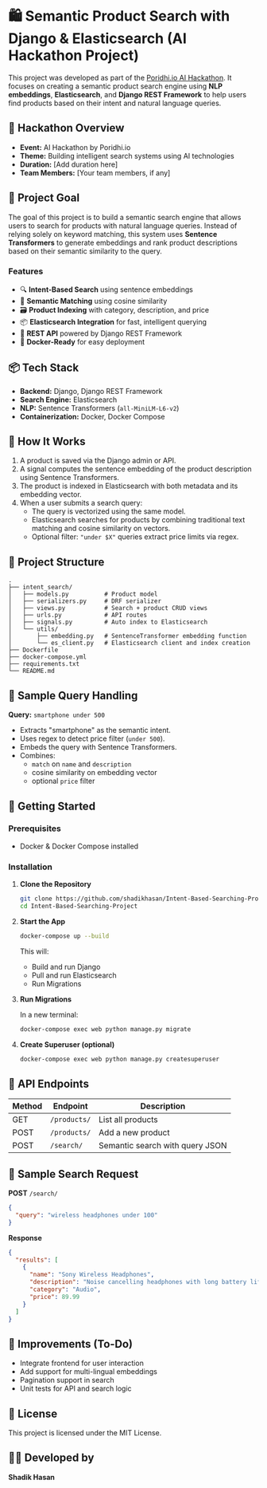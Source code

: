 # 🛍️ Semantic Product Search with Django & Elasticsearch (AI Hackathon Project)

This project was developed as part of the [Poridhi.io AI Hackathon](https://poridhi.io/hackathon). It focuses on creating a semantic product search engine using **NLP embeddings**, **Elasticsearch**, and **Django REST Framework** to help users find products based on their intent and natural language queries.

## 🚀 Hackathon Overview

- **Event:** AI Hackathon by Poridhi.io
- **Theme:** Building intelligent search systems using AI technologies
- **Duration:** [Add duration here]
- **Team Members:** [Your team members, if any]

## 🎯 Project Goal

The goal of this project is to build a semantic search engine that allows users to search for products with natural language queries. Instead of relying solely on keyword matching, this system uses **Sentence Transformers** to generate embeddings and rank product descriptions based on their semantic similarity to the query.

### Features

- 🔍 **Intent-Based Search** using sentence embeddings
- 🧠 **Semantic Matching** using cosine similarity
- 🗃️ **Product Indexing** with category, description, and price
- 📦 **Elasticsearch Integration** for fast, intelligent querying
- 🧰 **REST API** powered by Django REST Framework
- 🐳 **Docker-Ready** for easy deployment

## 📦 Tech Stack

- **Backend:** Django, Django REST Framework
- **Search Engine:** Elasticsearch
- **NLP:** Sentence Transformers (`all-MiniLM-L6-v2`)
- **Containerization:** Docker, Docker Compose

## 🧠 How It Works

1. A product is saved via the Django admin or API.
2. A signal computes the sentence embedding of the product description using Sentence Transformers.
3. The product is indexed in Elasticsearch with both metadata and its embedding vector.
4. When a user submits a search query:
   - The query is vectorized using the same model.
   - Elasticsearch searches for products by combining traditional text matching and cosine similarity on vectors.
   - Optional filter: `"under $X"` queries extract price limits via regex.

## 🔧 Project Structure

```
.
├── intent_search/
│   ├── models.py          # Product model
│   ├── serializers.py     # DRF serializer
│   ├── views.py           # Search + product CRUD views
│   ├── urls.py            # API routes
│   ├── signals.py         # Auto index to Elasticsearch
│   └── utils/
│       ├── embedding.py   # SentenceTransformer embedding function
│       └── es_client.py   # Elasticsearch client and index creation
├── Dockerfile
├── docker-compose.yml
├── requirements.txt
└── README.md
```

## 🧪 Sample Query Handling

**Query:** `smartphone under 500`

- Extracts "smartphone" as the semantic intent.
- Uses regex to detect price filter (`under 500`).
- Embeds the query with Sentence Transformers.
- Combines:
  - `match` on `name` and `description`
  - cosine similarity on embedding vector
  - optional `price` filter

## 🚀 Getting Started

### Prerequisites

- Docker & Docker Compose installed

### Installation

1. **Clone the Repository**

   ```bash
   git clone https://github.com/shadikhasan/Intent-Based-Searching-Project.git
   cd Intent-Based-Searching-Project
   ```

2. **Start the App**

   ```bash
   docker-compose up --build
   ```

   This will:

   - Build and run Django
   - Pull and run Elasticsearch
   - Run Migrations

3. **Run Migrations**

   In a new terminal:

   ```bash
   docker-compose exec web python manage.py migrate
   ```

4. **Create Superuser (optional)**

   ```bash
   docker-compose exec web python manage.py createsuperuser
   ```

## 🎯 API Endpoints

| Method | Endpoint     | Description                     |
| ------ | ------------ | ------------------------------- |
| GET    | `/products/` | List all products               |
| POST   | `/products/` | Add a new product               |
| POST   | `/search/`   | Semantic search with query JSON |

## 🔎 Sample Search Request

**POST** `/search/`

```json
{
  "query": "wireless headphones under 100"
}
```

**Response**

```json
{
  "results": [
    {
      "name": "Sony Wireless Headphones",
      "description": "Noise cancelling headphones with long battery life.",
      "category": "Audio",
      "price": 89.99
    }
  ]
}
```

## 🧠 Improvements (To-Do)

- Integrate frontend for user interaction
- Add support for multi-lingual embeddings
- Pagination support in search
- Unit tests for API and search logic

## 📜 License

This project is licensed under the MIT License.

## 👨‍💻 Developed by

**Shadik Hasan**
